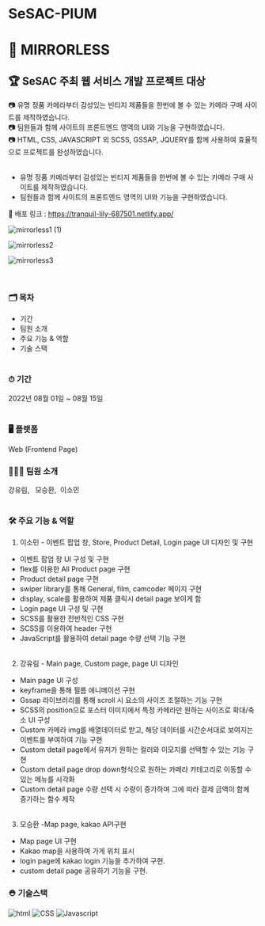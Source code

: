 # SeSAC-PIUM


# 📸 MIRRORLESS

## 🏆 SeSAC 주최 웹 서비스 개발 프로젝트 대상 
📷 유명 정품 카메라부터 감성있는 빈티지 제품들을 한번에 볼 수 있는 카메라 구매 사이트를 제작하였습니다.<br/>
📷 팀원들과 함께 사이트의 프론트엔드 영역의 UI와 기능을 구현하였습니다. <br/>
📷 HTML, CSS, JAVASCRIPT 외 SCSS, GSSAP, JQUERY를 함께 사용하여 효율적으로 프로젝트를 완성하였습니다. <br/><br/>

- 유명 정품 카메라부터 감성있는 빈티지 제품들을 한번에 볼 수 있는 카메라 구매 사이트를 제작하였습니다.
- 팀원들과 함께 사이트의 프론트엔드 영역의 UI와 기능을 구현하였습니다.


👀 배포 링크 : https://tranquil-lily-687501.netlify.app/

![mirrorless1 (1)](https://user-images.githubusercontent.com/105038512/186224508-450f577e-d6e0-4153-8520-12017bf59e69.gif)

![mirrorless2](https://user-images.githubusercontent.com/105038512/186224965-20d26cad-3d7a-45e0-aa6b-0bd42635f597.gif)

![mirrorless3](https://user-images.githubusercontent.com/105038512/186225252-9754a8b7-ec35-4a05-9de5-d6a6e639c2d7.gif)

<br/>

### 🗂 목차
- 기간
- 팀원 소개
- 주요 기능 & 역할
- 기술 스택<br/><br/>

### ⏱ 기간
2022년 08월 01일 ~ 08월 15일<br/><br/>

### 🖥 플랫폼
Web (Frontend Page)

### 👩🏻‍🔧 팀원 소개
강유림, &nbsp; 모승환,&nbsp; 이소민<br/><br/>


### 🛠 주요 기능 & 역할

1. 이소민 - 이벤트 팝업 창, Store, Product Detail, Login page UI 디자인 및 구현 
 - 이벤트 팝업 창 UI 구성 및 구현
 - flex를 이용한 All Product page 구현 
 - Product detail page 구현 
 - swiper library를 통해 General, film, camcoder 페이지 구현 
 - display, scale를 활용하여 제품 클릭시 detail page 보이게 함 
 - Login page UI 구성 및 구현
 - SCSS를 활용한 전반적인 CSS 구현 
 - SCSS를 이용하여 header 구현 
 - JavaScript를 활용하여 detail page 수량 선택 기능 구현  <br/><br/>
 
2. 강유림 - Main page, Custom page, page UI 디자인
 - Main page UI 구성
 - keyframe을 통해 필름 애니메이션 구현
 - Gssap 라이브러리를 통해 scroll 시 요소의 사이즈 조절하는 기능 구현
 - SCSS의 position으로 포스터 이미지에서 특정 카메라만 원하는 사이즈로 확대/축소 UI 구성
 - Custom 카메라 img를 배열데이터로 받고, 해당 데이터를 시간순서대로 보여지는 이벤트를 부여하여 기능 구현
 - Custom detail page에서 유저가 원하는 컬러와 이모지를 선택할 수 있는 기능 구현
 - Custom detail page drop down형식으로 원하는 카메라 카테고리로 이동할 수 있는 메뉴를 시각화
 - Custom detail page 수량 선택 시 수량이 증가하며 그에 따라 결제 금액이 함께 증가하는 함수 제작 <br/><br/>

 
3. 모승환 -Map page, kakao API구현
 - Map page UI 구현
 - Kakao map을 사용하여 가게 위치 표시
 - login page에 kakao login 기능을 추가하여 구현.
 - custom detail page 공유하기 기능을 구현.

### ⛑ 기술스택
![html](https://img.shields.io/badge/HTML-E34F26?style=for-the-badge&logo=html5&logoColor=white)
![CSS](https://img.shields.io/badge/CSS-1572B6?style=for-the-badge&logo=css3&logoColor=white)
![Javascript](https://img.shields.io/badge/Javascript-F7DF1E?style=for-the-badge&logo=Javascript&logoColor=white)
